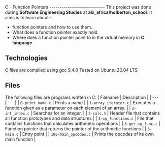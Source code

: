 C - Function Pointers 
 ----------------------------                                 This project was done during **Software Engineering Studies** at **alx_africa/holberton_school**. It aims is to learn about:-  
- function pointers and how to use them.
- What does a function pointer exactly hold. 
- Where does a function pointer point to in the virtual memory in **C language**

Technologies
  --------------------------
                              
C files are compiled using gcc 9.4.0
Tested on Ubuntu 20.04 LTS   

Files
 ---------------------------

The following files are programs written in C:
| Filename | Description |
| --- | --- |
| `0-print_name.c` | Prints a name |
| `1-array_iterator.c` | Executes a function given as a parameter on each element of an array. |
| `2-int_index.c` | Searches for an integer. |
| `3-calc.h` | Header file that contains all function prototypes and data structures |
| `3-op_functions.c` | File that contains functions that calculates arithmetic operations |
| `3-get_op_func.c` | Function pointer that returns the pointer of the arithmetic functions |
| `3-main.c` | Entry point |
| `100-main_opcodes.c` | Prints the opcodes of its own main function | 
